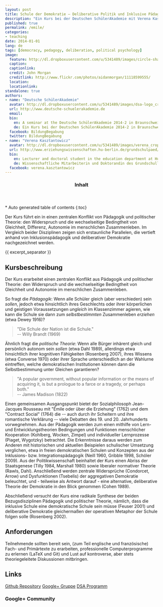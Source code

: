 ```yaml
---
layout: post
title: Schule der Demokratie — Deliberative Politik und Inklusive Pädagogik
description: "Ein Kurs bei der Deutschen SchülerAkademie mit Verena Kasztantowicz"
published: true
permalink: /emile/
categories:
- teaching
date: 2014-01-01
lang: de
tags: [democracy, pedagogy, deliberation, political psychology]
image:
  feature: http://dl.dropboxusercontent.com/u/5341489/images/circle-shadows_crop.jpg
  caption: 
  captionlink: 
  credit: John Morgan
  creditlink: http://www.flickr.com/photos/aidanmorgan/11118599555/
  location: 
  locationlink:
standalone: true
authors:
- name: "Deutsche SchülerAkademie"
  avatar: http://dl.dropboxusercontent.com/u/5341489/images/dsa-logo_crop.jpg
  url: http://www.deutsche-schuelerakademie.de
  email: 
  bio:
    en: A seminar at the Deutsche SchülerAkademie 2014-2 in Braunschweig
    de: Ein Kurs bei der Deutschen SchülerAkademie 2014-2 in Braunschweig
  facebook: BildungBegabung
  twitter: BildungBegabung
- name: "Verena Kasztantowicz"
  avatar: http://dl.dropboxusercontent.com/u/5341489/images/verena_crop.jpg
  url: http://www.erziehungswissenschaften.hu-berlin.de/grundschulpaed/mitarbeiterinnen/lb-deutsch
  bio:
    en: Lecturer and doctoral student in the education department at Humboldt University Berlin
    de: Wissenschaftliche Mitarbeiterin und Doktorandin des Grundschullehramtes an der Humboldt Universität Berlin
  facebook: verena.kasztantowicz
---
```


<section id="table-of-contents" class="toc">
  <header>
    <h3>Inhalt</h3>
  </header>
<div id="drawer" markdown="1">
*  Auto generated table of contents
{:toc}
</div>
</section><!-- /#table-of-contents -->

Der Kurs führt ein in einen zentralen Konflikt von Pädagogik und politischer Theorie: 
den Widerspruch und die wechselseitige Bedingtheit von Gleichheit, Differenz, Autonomie im menschlichen Zusammenleben.
Im Vergleich beider Disziplinen zeigen sich erstaunliche Parallelen, die vertieft anhand von Inklusionspädagogik und deliberativer Demokratie nachgezeichnet werden.

{{ excerpt_separator }}


## Kursbeschreibung

Der Kurs erarbeitet einen zentralen Konflikt aus Pädagogik und politischer Theorie: 
den Widerspruch und die wechselseitige Bedingtheit von Gleichheit und Autonomie im menschlichen Zusammenleben.

So fragt die *Pädagogik*:
Wenn alle Schüler gleich (aber verschieden) sein *sollen*, jedoch etwa hinsichtlich ihres Geschlechts oder ihrer körperlichen und geistigen Voraussetzungen *ungleich* im Klassenzimmer agieren, wie kann die Schule sie dann zum *selbstbestimmten* Zusammenleben *erziehen* (etwa Dewey 1916)?

> "Die Schule der Nation ist die Schule."    
> -- Willy Brandt (1969)

Ähnlich fragt die *politische Theorie*: 
Wenn alle Bürger inhärent gleich und persönlich autonom sein *sollen* (etwa Dahl 1989), allerdings etwa hinsichtlich ihrer kognitiven Fähigkeiten (Rosenberg 2007), ihres Wissens (etwa Converse 1970) oder ihrer Sprache unterschiedlich an der Wahlurne eintreffen, welche demokratischen Institutionen können dann die Selbstbestimmung unter Gleichen garantieren?

> "A popular government, without popular information or the means of acquiring it, is but a prologue to a farce or a tragedy, or perhaps both."    
> -- James Madison (1822)

Einen gemeinsamen Ausgangspunkt bietet der Sozialphilosoph Jean-Jacques Rousseau mit "Émile oder über die Erziehung" (1762) und dem "Contract Social" (1764) die  -- auch durch ihr Scheitern und ihre romantische Verklärung -- viele Debatten des 19. und 20. Jahrhunderts vorwegnehmen.
Aus der Pädagogik werden zum einen mithilfe von Lern- und Entwicklungstheorien Bedingungen und Funktionen menschlicher Kooperation (Kohlberg, Wocken, Zimpel) und individueller Lernprozesse (Piaget, Wygotzky) betrachtet.
Die Erkenntnisse daraus werden zum Anderen mit historischen und aktuellen Beispielen schulischer Umsetzung verglichen, etwa in freien demokratischen Schulen und Konzepten aus der Inklusions- bzw. Integrationspädagogik (Neill 1960, Gribble 1998, Schöler 2009).
Aus der Politikwissenschaft beinhaltet der Kurs einen Abriss der Staatsgenese (Tilly 1984, Marshall 1980) sowie liberaler normativer Theorie (Rawls, Dahl). 
Anschließend werden zentrale Widersprüche (Condorcet, Arrow) und Dysfunktionen (Tsebelis) der aggregativen Demokratie beleuchtet, und - teilweise als Antwort darauf - eine alternative, deliberative Theorie der Demokratie in den Blick genommen (Cohen 1989).

Abschließend versucht der Kurs eine radikale Synthese der beiden Bezugsdisziplinen Pädagogik und politischer Theorie, nämlich, dass die inklusive Schule eine demokratische Schule sein müsse (Feuser 2001) und deliberative Demokratie gleichermaßen der operativen Metaphor der Schule folgen solle (Rosenberg 2002). 


## Anforderungen

Teilnehmende sollten bereit sein, (zum Teil englische und französische) Fach- und Primärtexte zu erarbeiten, professionelle Computerprogramme zu erlernen (LaTeX und Git) und Lust auf kontroverse, aber stets theoriegeleitete Diskussionen mitbringen.


## Links

<div markdown="0">
  <a href="https://github.com/maxheld83/emile" class="btn">Github Repository</a>
  <a href="https://plus.google.com/communities/117956169792207896748" class="btn">Google+ Gruppe</a>
  <a href="https://www.deutsche-schuelerakademie.de/dsa-programm" class="btn">DSA Programm</a>
</div>


### Google+ Community



